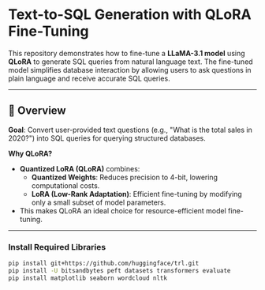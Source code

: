 # Text-to-SQL Generation with QLoRA Fine-Tuning

This repository demonstrates how to fine-tune a **LLaMA-3.1 model** using **QLoRA** to generate SQL queries from natural language text. The fine-tuned model simplifies database interaction by allowing users to ask questions in plain language and receive accurate SQL queries.

---

## 🚀 **Overview**
**Goal**: Convert user-provided text questions (e.g., "What is the total sales in 2020?") into SQL queries for querying structured databases.

**Why QLoRA?**
- **Quantized LoRA (QLoRA)** combines:
  - **Quantized Weights**: Reduces precision to 4-bit, lowering computational costs.
  - **LoRA (Low-Rank Adaptation)**: Efficient fine-tuning by modifying only a small subset of model parameters.
- This makes QLoRA an ideal choice for resource-efficient model fine-tuning.

---

### Install Required Libraries
```bash
pip install git+https://github.com/huggingface/trl.git
pip install -U bitsandbytes peft datasets transformers evaluate
pip install matplotlib seaborn wordcloud nltk

